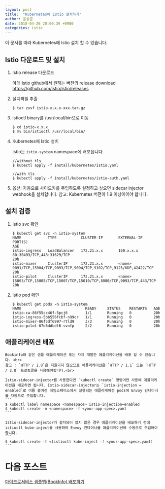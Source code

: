 ```yaml
---
layout: post
title:  "Kubernetes에 Istio 설치하기"
author: 윤상준
date: 2018-04-26 20:00:39 +0900
categories: istio
---
```


이 문서를 따라 Kubernetes에 Istio 설치 할 수 있습니다.

## Istio 다운로드 및 설치

1. Istio release 다운로드

    아래 Istio github에서 원하는 버전의 release download
    <br />
    https://github.com/istio/istio/releases

2. 설치파일 추출

    ```
    $ tar zxvf istio-x.x.x-xxx.tar.gz
    ```

3. istioctl binary를 /usr/local/bin으로 이동

    ```
    $ cd istio-x.x.x
    $ mv bin/istioctl /usr/local/bin/
    ```

4. Kubernetes에 Istio 설치

    Istio는 `istio-system` namespace에 배포됩니다.

    ```
    //without tls
    $ kubectl apply -f install/kubernetes/istio.yaml

    //with tls
    $ kubectl apply -f install/kubernetes/istio-auth.yaml
    ```

5. 옵션: 자동으로 사이드카를 주입하도록 설정하고 싶으면 sidecar injector webhook을 설치합니다.
참고: Kubernetes 버전이 1.9 이상이어야 합니다.



## 설치 검증

1. Istio svc 확인

    ```
    $ kubectl get svc -n istio-system
    NAME            TYPE           CLUSTER-IP       EXTERNAL-IP     PORT(S)                                                             AGE
    istio-ingress   LoadBalancer   172.21.x.x       169.x.x.x       80:30493/TCP,443:31629/TCP                                          20h
    istio-mixer     ClusterIP      172.21.x.x       <none>          9091/TCP,15004/TCP,9093/TCP,9094/TCP,9102/TCP,9125/UDP,42422/TCP    20h
    istio-pilot     ClusterIP      172.21.x.x       <none>          15003/TCP,15005/TCP,15007/TCP,15010/TCP,8080/TCP,9093/TCP,443/TCP   20h
    ```

2. Istio pod 확인

    ```
    $ kubectl get pods -n istio-system
    NAME                             READY     STATUS    RESTARTS   AGE
    istio-ca-86f55cc46f-5pcj6        1/1       Running   0          20h
    istio-ingress-5bb556fcbf-n99cr   1/1       Running   0          20h
    istio-mixer-86f5df6997-rtld9     3/3       Running   0          20h
    istio-pilot-67d6ddbdf6-svnfp     2/2       Running   0          20h
    ```

## 애플리케이션 배포

    Bookinfo와 같은 샘플 애플리케이션 또는 자체 개발한 애플리케이션을 배포 할 수 있습니다. <br>
    참고 : `HTTP / 1.0`은 지원되지 않으므로 애플리케이션은 `HTTP / 1.1` 또는 `HTTP / 2.0` 프로토콜을 사용해야합니다.<br>

    Istio-sidecar-injector를 사용한다면 `kubectl create` 명령어만 사용해 애플리케이션을 배포하면 됩니다. Istio-sidecar-injector는 `istio-injection = enabled`로 이름 붙여진 네임스페이스에서 실행되는 애플리케이션 pods에 Envoy 컨테이너를 자동으로 주입합니다.
    ```
    $ kubectl label namespace <namespace> istio-injection=enabled
    $ kubectl create -n <namespace> -f <your-app-spec>.yaml
    ```

    Istio-sidecar-injector가 설치되어 있지 않은 경우 애플리케이션을 배포하기 전에 istioctl kube-inject를 사용하여 Envoy 컨테이너를 애플리케이션에 수동으로 주입해야합니다.
    ```
    $ kubectl create -f <(istioctl kube-inject -f <your-app-spec>.yaml)
    ```

# 다음 포스트
[마이크로서비스 샘플앱(BookInfo) 배포하기](/blog/istio/2018/04/26/deploying-bookinfo-on-kubernetes.html)
